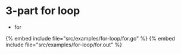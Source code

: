 # 3-part for loop

* for

{% embed include file="src/examples/for-loop/for.go" %}
{% embed include file="src/examples/for-loop/for.out" %}


